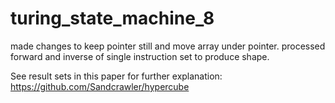 # turing_state_machine_8

made changes to keep pointer still and move array under pointer.
processed forward and inverse of single instruction set to produce shape.

See result sets in this paper for further explanation:
https://github.com/Sandcrawler/hypercube
